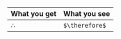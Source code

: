 
| What you get | What you see |
| ------------ | ------------ |
| $\therefore$ | `$\therefore$` |




